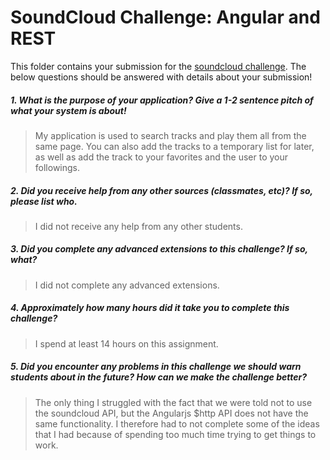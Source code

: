 # SoundCloud Challenge: Angular and REST

This folder contains your submission for the [soundcloud challenge](http://info343-joelross.rhcloud.com/challenges/soundcloud). The below questions should be answered with details about your submission!

##### 1. What is the purpose of your application? Give a 1-2 sentence pitch of what your system is about! #####
> My application is used to search tracks and play them all from the same
> page. You can also add the tracks to a temporary list  for later, as well
> as add the track to your favorites and the user to your followings.

##### 2. Did you receive help from any other sources (classmates, etc)? If so, please list who. #####
> I did not receive any help from any other students.

##### 3. Did you complete any advanced extensions to this challenge? If so, what? #####
> I did not complete any advanced extensions.

##### 4. Approximately how many hours did it take you to complete this challenge? #####
> I spend at least 14 hours on this assignment.

##### 5. Did you encounter any problems in this challenge we should warn students about in the future? How can we make the challenge better? #####
> The only thing I struggled with the fact that we were told not to use the 
> soundcloud API, but the Angularjs $http API does not have the same
> functionality. I therefore had to not complete some of the ideas that I had
> because of spending too much time trying to get things to work.
